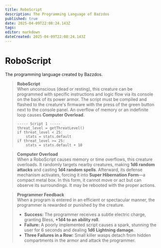 ```yaml
---
title: RoboScript
description: The Programming Language of Bazzdos
published: true
date: 2025-04-09T22:08:24.143Z
tags: 
editor: markdown
dateCreated: 2025-04-09T22:08:24.143Z
---
```


# RoboScript
The programming language created by Bazzdos. 

> **RoboScript**  
> When unconscious (dead or resting), this creature can be programmed with specific instructions and logic flow via its console on the back of its power armor. The script must be compiled and flashed to the creature's firmware with the press of the green button next to the console panel. An overflow of memory or an indefinite loop causes **Computer Overload**.  
>
> ```
> ----- Script 1 -----
> threat_level = getThreatLevel()
> if threat_level < 25:
>     stats = stats.default
> if threat_level >= 25:
>     stats = stats.default + 10
> ```

> **Computer Overload**  
> When a RoboScript causes memory or time overflows, this creature overloads. It randomly targets nearby creatures, making **1d6 random attacks** and casting **1d4 random spells**. Afterward, its defense mechanism activates, forcing it into **Super Hibernation Form**—a compact metal box. In this form, it cannot move or act but can observe its surroundings. It may be rebooted with the proper actions.

> **Programmer Feedback**  
> When a program is entered in an efficient or spectacular manner, the programmer is rewarded or punished by the creature.  
> - **Success:** The programmer receives a subtle electric charge, granting Bless, **+1d4 to an ability roll**.  
> - **Failure:** A poorly implemented script causes a spark, stunning the user for 6 seconds and dealing **1d6 Lightning damage**.  
> - **Three Failures in a Row:** Small killer wasps detach from hidden compartments in the armor and attack the programmer.
